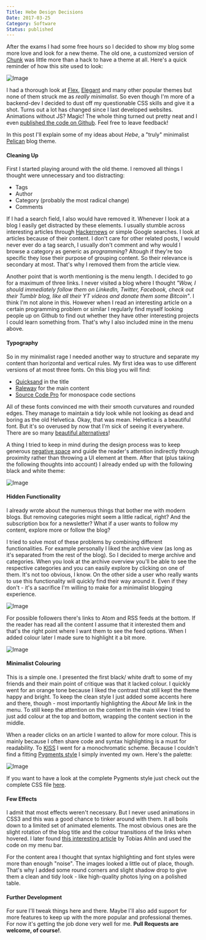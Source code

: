 ```yaml
---
Title: Hebe Design Decisions
Date: 2017-03-25
Category: Software
Status: published
---
```


After the exams I had some free hours so I decided to show my blog some more love and look for a new theme. The old one, a customized version of [Chunk](https://github.com/onlyhavecans/pelican-chunk) was little more than a hack to have a theme at all. Here's a quick reminder of how this site used to look:

![Image]({attach}chunk.png)</a>

I had a thorough look at [Flex](https://github.com/alexandrevicenzi/Flex), [Elegant](https://github.com/talha131/pelican-elegant) and many other popular themes but none of them struck me as *really minimalist*. So even though I'm more of a backend-dev I decided to dust off my questionable CSS skills and give it a shot. Turns out a lot has changed since I last developed websites. Animations without JS? Magic! The whole thing turned out pretty neat and I even [published the code on Github](https://github.com/dmuhs/hebe). Feel free to leave feedback!

In this post I'll explain some of my ideas about *Hebe*, a "truly" minimalist [Pelican](https://getpelican.com) blog theme.

#### Cleaning Up

First I started playing around with the old theme. I removed all things I thought were unnecessary and too distracting:

- Tags
- Author
- Category (probably the most radical change)
- Comments

If I had a search field, I also would have removed it. Whenever I look at a blog I easily get distracted by these elements. I usually stumble across interesting articles through [Hackernews](http://news.ycombinator.com/) or simple Google searches. I look at articles because of their content. I don't care for other related posts, I would never ever do a tag search, I usually don't comment and why would I browse a category as generic as *programming*? Altough if they're too specific they lose their purpose of grouping content. So their relevance is secondary at most. That's why I removed them from the article view.

Another point that is worth mentioning is the menu length. I decided to go for a maximum of three links. I never visited a blog where I thought *"Wow, I should immediately follow them on LinkedIn, Twitter, Facebook, check out their Tumblr blog, like all their YT videos and donate them some Bitcoin"*. I think I'm not alone in this. However when I read an interesting article on a certain programming problem or similar I regularly find myself looking people up on Github to find out whether they have other interesting projects I could learn something from. That's why I also included mine in the menu above.

#### Typography

So in my minimalist rage I needed another way to structure and separate my content than horizontal and vertical rules. My first idea was to use different versions of at most three fonts. On this blog you will find:

- [Quicksand](https://www.fontsquirrel.com/fonts/quicksand) in the title
- [Raleway](https://www.fontsquirrel.com/fonts/raleway) for the main content
- [Source Code Pro](https://www.fontsquirrel.com/fonts/source-code-pro) for monospace code sections

All of these fonts convinced me with their smooth curvatures and rounded edges. They manage to maintain a tidy look while not looking as dead and boring as the old Helvetica. Okay, that was mean. Helvetica is a beautiful font. But it's so overused by now that I'm sick of seeing it everywhere. There are so many [beautiful alternatives](https://www.typewolf.com/top-10-helvetica-alternatives)!

A thing I tried to keep in mind during the design process was to keep generous [negative space](https://www.sitepoint.com/a-solid-understanding-of-negative-space/) and guide the reader's attention indirectly  through proximity rather than throwing a UI element at them. After that (plus taking the following thoughts into account) I already ended up with the following black and white theme:

![Image]({attach}hebe-beta.png)</a>

#### Hidden Functionality

I already wrote about the numerous things that bother me with modern blogs. But removing categories might seem a little radical, right? And the subscription box for a newsletter? What if a user wants to follow my content, explore more or follow the blog?

I tried to solve most of these problems by combining different functionalities. For example personally I liked the archive view (as long as it's separated from the rest of the blog). So I decided to merge archive and categories. When you look at the archive overview you'll be able to see the respective categories and you can easily explore by clicking on one of them. It's not too obvious, I know. On the other side a user who really wants to use this functionality will quickly find their way around it. Even if they don't - it's a sacrifice I'm willing to make for a minimalist blogging experience.

![Image]({attach}hebe-archive.png)</a>

For possible followers there's links to Atom and RSS feeds at the bottom. If the reader has read all the content I assume that it interested them and that's the right point where I want them to see the feed options. When I added colour later I made sure to highlight it a bit more.

![Image]({attach}hebe-footer.png)</a>

#### Minimalist Colouring

This is a simple one. I presented the first black/ white draft to some of my friends and their main point of critique was that it lacked colour. I quickly went for an orange tone because I liked the contrast that still kept the theme happy and bright. To keep the clean style I just added some accents here and there, though - most importantly highlighting the *About Me* link in the menu. To still keep the attention on the content in the main view I tried to just add colour at the top and bottom, wrapping the content section in the middle.

When a reader clicks on an article I wanted to allow for more colour. This is mainly because I often share code and syntax highlighting is a must for readability. To [KISS](https://en.wikipedia.org/wiki/KISS_principle) I went for a monochromatic scheme. Because I couldn't find a fitting [Pygments style](http://pygments.org/docs/styles/) I simply invented my own. Here's the palette:

![Image]({attach}hebe-colours.png)</a>

If you want to have a look at the complete Pygments style just check out the complete CSS file [here](https://github.com/dmuhs/hebe/blob/master/static/css/pygment.css).

#### Few Effects

I admit that most effects weren't necessary. But I never used animations in CSS3 and this was a good chance to tinker around with them. It all boils down to a limited set of animated elements. The most obvious ones are the slight rotation of the blog title and the colour transitions of the links when hovered. I later found [this interesting article](http://tobiasahlin.com/blog/css-trick-animating-link-underlines/) by Tobias Ahlin and used the code on my menu bar.

For the content area I thought that syntax highlighting and font styles were more than enough "noise". The images looked a little out of place, though. That's why I added some round corners and slight shadow drop to give them a clean and tidy look - like high-quality photos lying on a polished table.

#### Further Development

For sure I'll tweak things here and there. Maybe I'll also add support for more features to keep up with the more popular and professional themes. For now it's getting the job done very well for me. **Pull Requests are welcome, of course!**.
